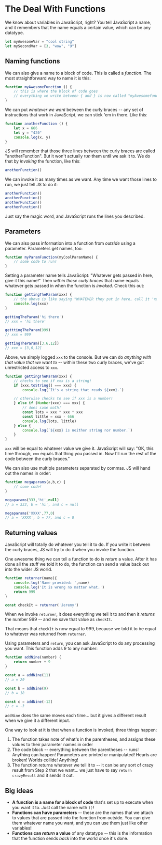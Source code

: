 # The Deal With Functions

We know about variables in JavaScript, right? You tell JavaScript a name, and it remembers that the name equals a certain value, which can be any datatype.

```javascript
let myAwesomeVar = "cool string"
let mySecondVar = [3, "wow", "9"]
```

## Naming functions

We can also give a name to a block of code. This is called a *function*. The most straightforward way to name it is this:

```javascript
function myAwesomeFunction () {
    // this is where the block of code goes
    // everything we write between { and } is now called "myAwesomefunction" -- JS will remember this name!
}
```

We can put *whatever we want* between the curly braces -- any set of instructions that work in JavaScript, we can stick 'em in there. Like this:

```javascript
function anotherFunction () {
    let x = 666
    let y = "420"
    console.log(x, y)
}
```

JS will remember that those three lines between the curly braces are called "anotherFunction". But it won't actually *run* them until we ask it to. We do that by *invoking* the function, like this:

```javascript
anotherFunction()
```

We can invoke it as many times as we want. Any time we want those lines to run, we just tell JS to do it:

```javascript
anotherFunction()
anotherFunction()
anotherFunction()
anotherFunction()
```

Just say the magic word, and JavaScript runs the lines you described.

## Parameters

We can also pass information into a function from *outside* using a parameter. Parameters get names, too:

```javascript
function myParamFunction(myCoolParamName) {
    // some code to run!
}
```

Setting a parameter name tells JavaScript: "Whatever gets passed in here, give it this name!" Then *within these curly braces* that name equals whatever gets passed in when the function is *invoked*. Check this out:

```javascript
function gettingTheParam(xxx) {
    // the above is like saying "WHATEVER they put in here, call it 'xxx'"
    console.log(xxx)
}

gettingTheParam('hi there')
// xxx = 'hi there'

getttingTheParam(999)
// xxx = 999

gettingTheParam([3,6,12])
// xxx = [3,6,12]
```

Above, we simply logged `xxx` to the console. But we can do *anything with that value that we want to* -- within these two curly braces, we've got unrestricted access to `xxx`.

```javascript
function gettingTheParam(xxx) {
    // checks to see if xxx is a string!
    if (xxx.toString() === xxx) {
        console.log(`It's a string that reads ${xxx}.`)

    // otherwise checks to see if xxx is a number!
    } else if (Number(xxx) === xxx) {
        // does some math!
        const lots = xxx * xxx * xxx
        const little = xxx - 666
        console.log(lots, little)
    } else {
        console.log(`${xxx} is neither string nor number.`)
    }
}
```

`xxx` will be equal to whatever value we give it. JavaScript will say: "OK, this time through, `xxx` equals that thing you passed in. Now I'll run the rest of the code between the curly braces."

We can also use multiple parameters separated by commas. JS will hand out the names in order:

```javascript
function megaparams(a,b,c) {
    // some code!
}

megaparams(333,'hi',null)
// a = 333, b = 'hi', and c = null

megaparams('XXXX',77,0)
// a = 'XXXX', b = 77, and c = 0
```

## Returning values

JavaScript will totally do whatever you tell it to do. If you write it between the curly braces, JS will try to do it when you invoke the function.

One awesome thing we can tell a function to do is *return* a value. After it has done all the stuff we told it to do, the function can send a value back out into the wider JS world.

```javascript
function returner(name){
    console.log('Name provided: ',name)
    console.log('It is wrong no matter what.')
    return 999
}

const checkIt = returner('Jeremy')
```

When we invoke `returner`, it does everything we tell it to and then it *returns* the number 999 -- and we save that value as `checkIt`.

That means that `checkIt` is now equal to 999, because we told it to be equal to whatever was returned from `returner`.

Using parameters and `return`, you can ask JavaScript to do any processing you want. This function adds 9 to any number:

```javascript
function addNine(number) {
    return number + 9
}

const a = addNine(11)
// a = 20

const b = addNine(9)
// b = 18

const c = addNine(-12)
// c = -3
```

`addNine` does the same moves each time... but it gives a different result when we give it a different input.

One way to look at it is that when a function is invoked, three things happen:
1) The function takes note of what's in the parentheses, and assigns these values to their parameter names in order
2) The code block -- everything between the parentheses -- runs! Anything can happen! Parameters are printed or manipulated! Hearts are broken! Worlds collide! Anything!
3) The function returns whatever we tell it to -- it can be any sort of crazy result from Step 2 that we want... we just have to say `return crazyResult` and it sends it out.

## Big ideas

* **A function is a name for a block of code** that's set up to execute when you want it to. Just call the name with `()`!
* **Functions can have parameters** -- these are the names that we attach to values that are passed into the function from outside. You can give them whatever name you want, and you can use them just like other variables!
* **Functions can *return* a value** of any datatype -- this is the information that the function sends *back* into the world once it's done.

